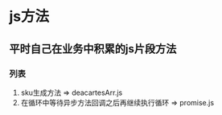 # js方法
##  平时自己在业务中积累的js片段方法
### 列表
1. sku生成方法 => deacartesArr.js
2. 在循环中等待异步方法回调之后再继续执行循环 => promise.js